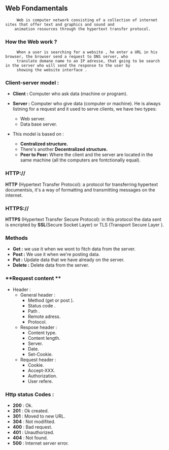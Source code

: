 ## Web Fondamentals
         Web is computer network consisting of a collection of internet sites that offer text and graphics and sound and 
        animation resources through the hypertext transfer protocol.
        
 ### **How the Web work ?**
         When a user is searching for a website , he enter a URL in his browser, the browser send a request to DNS server, who
         translate domane name to an IP adresse, that going to be search in the server who will send the response to the user by
         showing the website interface .
        
 ### **Client-server model :**
 + **Client :** Computer who ask data (machine or program).
 + **Server :** Computer who give data (computer or machine). He is always listning for a request and it used to serve clients, we have two types:
      + Web server.
      + Data base server.
      
 + This model is based on :
      + **Centralized structure.**
      + There's another **Decentralized structure.**
      + **Peer to Peer:** Where the client and the server are located in the same machine (all the computers are fontctionally equal). 
 ### **HTTP://**
 **HTTP** (Hypertext Transfer Protocol): a protocol for transferring hypertext documentsis, it's a way of formatting and transmitting messages on the internet.
 ### **HTTPS://**
 **HTTPS**  (Hypertext Transfer Secure Protocol): in this protocol the data sent is encripted by **SSL**(Secure Socket Layer) or TLS (Transport Secure Layer ).
 
 ### **Methods**
 + **Get :** we use it when we wont to fitch data from the server.
 + **Post :** We use it when we're posting data.
 + **Put :** Update data that we have already on the server.
 + **Delete :** Delete data from the server.
 ### **Request content **
 + Header :
      + General header :
          + Method (get or post ).
          + Status code .
          + Path .
          + Remote adress.
          + Protocol.
      + Respose header :
          + Content type.
          + Content length.
          + Server.
          + Date.
          + Set-Cookie.
      + Request header :
          + Cookie.
          + Accept-XXX.
          + Authorization.
          + User refere.
          
 ### **Http status Codes :**
  + **200** : Ok.
  + **201** : Ok created.
  + **301** : Moved to new URL.
  + **304** : Not modifited.
  + **400** : Bad request.
  + **401** : Unauthorized.
  + **404** : Not found.
  + **500** : Internet server error.
